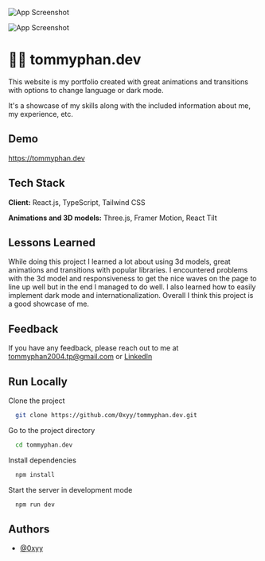 

![App Screenshot](https://i.imgur.com/r7O8qFd.png)

![App Screenshot](https://i.imgur.com/UV0r1sv.png)



# 👨‍💻 tommyphan.dev


This website is my portfolio created with great animations and transitions with options to change language or dark mode.

It's a showcase of my skills along with the included information about me, my experience, etc.


## Demo

https://tommyphan.dev


## Tech Stack

**Client:** React.js, TypeScript, Tailwind CSS

**Animations and 3D models:** Three.js, Framer Motion, React Tilt

## Lessons Learned

While doing this project I learned a lot about using 3d models, great animations and transitions with popular libraries. I encountered problems with the 3d model and responsiveness to get the nice waves on the page to line up well but in the end I managed to do well. I also learned how to easily implement dark mode and internationalization. Overall I think this project is a good showcase of me.

## Feedback

If you have any feedback, please reach out to me at tommyphan2004.tp@gmail.com or [LinkedIn](https://www.linkedin.com/in/tommy04/)

## Run Locally

Clone the project

```bash
  git clone https://github.com/0xyy/tommyphan.dev.git
```

Go to the project directory

```bash
  cd tommyphan.dev
```

Install dependencies

```bash
  npm install
```

Start the server in development mode

```bash
  npm run dev
```

## Authors

- [@0xyy](https://github.com/0xyy)

